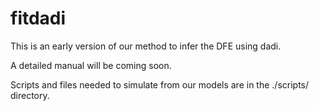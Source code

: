 # fitdadi

This is an early version of our method to infer the DFE using dadi. 

A detailed manual will be coming soon.

Scripts and files needed to simulate from our models are in the ./scripts/ directory.
